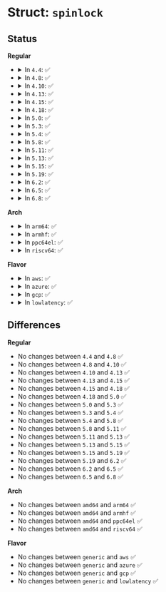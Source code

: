 # Struct: <code>spinlock</code>

## Status
<b>Regular</b>
<ul>
<li>
<details>
<summary>In <code>4.4</code>: ✅</summary>

```c
struct spinlock {
    struct raw_spinlock rlock;
};
```
</details>
</li>
<li>
<details>
<summary>In <code>4.8</code>: ✅</summary>

```c
struct spinlock {
    struct raw_spinlock rlock;
};
```
</details>
</li>
<li>
<details>
<summary>In <code>4.10</code>: ✅</summary>

```c
struct spinlock {
    struct raw_spinlock rlock;
};
```
</details>
</li>
<li>
<details>
<summary>In <code>4.13</code>: ✅</summary>

```c
struct spinlock {
    struct raw_spinlock rlock;
};
```
</details>
</li>
<li>
<details>
<summary>In <code>4.15</code>: ✅</summary>

```c
struct spinlock {
    struct raw_spinlock rlock;
};
```
</details>
</li>
<li>
<details>
<summary>In <code>4.18</code>: ✅</summary>

```c
struct spinlock {
    struct raw_spinlock rlock;
};
```
</details>
</li>
<li>
<details>
<summary>In <code>5.0</code>: ✅</summary>

```c
struct spinlock {
    struct raw_spinlock rlock;
};
```
</details>
</li>
<li>
<details>
<summary>In <code>5.3</code>: ✅</summary>

```c
struct spinlock {
    struct raw_spinlock rlock;
};
```
</details>
</li>
<li>
<details>
<summary>In <code>5.4</code>: ✅</summary>

```c
struct spinlock {
    struct raw_spinlock rlock;
};
```
</details>
</li>
<li>
<details>
<summary>In <code>5.8</code>: ✅</summary>

```c
struct spinlock {
    struct raw_spinlock rlock;
};
```
</details>
</li>
<li>
<details>
<summary>In <code>5.11</code>: ✅</summary>

```c
struct spinlock {
    struct raw_spinlock rlock;
};
```
</details>
</li>
<li>
<details>
<summary>In <code>5.13</code>: ✅</summary>

```c
struct spinlock {
    struct raw_spinlock rlock;
};
```
</details>
</li>
<li>
<details>
<summary>In <code>5.15</code>: ✅</summary>

```c
struct spinlock {
    struct raw_spinlock rlock;
};
```
</details>
</li>
<li>
<details>
<summary>In <code>5.19</code>: ✅</summary>

```c
struct spinlock {
    struct raw_spinlock rlock;
};
```
</details>
</li>
<li>
<details>
<summary>In <code>6.2</code>: ✅</summary>

```c
struct spinlock {
    struct raw_spinlock rlock;
};
```
</details>
</li>
<li>
<details>
<summary>In <code>6.5</code>: ✅</summary>

```c
struct spinlock {
    struct raw_spinlock rlock;
};
```
</details>
</li>
<li>
<details>
<summary>In <code>6.8</code>: ✅</summary>

```c
struct spinlock {
    struct raw_spinlock rlock;
};
```
</details>
</li>
</ul>
<b>Arch</b>
<ul>
<li>
<details>
<summary>In <code>arm64</code>: ✅</summary>

```c
struct spinlock {
    struct raw_spinlock rlock;
};
```
</details>
</li>
<li>
<details>
<summary>In <code>armhf</code>: ✅</summary>

```c
struct spinlock {
    struct raw_spinlock rlock;
};
```
</details>
</li>
<li>
<details>
<summary>In <code>ppc64el</code>: ✅</summary>

```c
struct spinlock {
    struct raw_spinlock rlock;
};
```
</details>
</li>
<li>
<details>
<summary>In <code>riscv64</code>: ✅</summary>

```c
struct spinlock {
    struct raw_spinlock rlock;
};
```
</details>
</li>
</ul>
<b>Flavor</b>
<ul>
<li>
<details>
<summary>In <code>aws</code>: ✅</summary>

```c
struct spinlock {
    struct raw_spinlock rlock;
};
```
</details>
</li>
<li>
<details>
<summary>In <code>azure</code>: ✅</summary>

```c
struct spinlock {
    struct raw_spinlock rlock;
};
```
</details>
</li>
<li>
<details>
<summary>In <code>gcp</code>: ✅</summary>

```c
struct spinlock {
    struct raw_spinlock rlock;
};
```
</details>
</li>
<li>
<details>
<summary>In <code>lowlatency</code>: ✅</summary>

```c
struct spinlock {
    struct raw_spinlock rlock;
};
```
</details>
</li>
</ul>

## Differences
<b>Regular</b>
<ul>
<li>
No changes between <code>4.4</code> and <code>4.8</code> ✅
</li>
<li>
No changes between <code>4.8</code> and <code>4.10</code> ✅
</li>
<li>
No changes between <code>4.10</code> and <code>4.13</code> ✅
</li>
<li>
No changes between <code>4.13</code> and <code>4.15</code> ✅
</li>
<li>
No changes between <code>4.15</code> and <code>4.18</code> ✅
</li>
<li>
No changes between <code>4.18</code> and <code>5.0</code> ✅
</li>
<li>
No changes between <code>5.0</code> and <code>5.3</code> ✅
</li>
<li>
No changes between <code>5.3</code> and <code>5.4</code> ✅
</li>
<li>
No changes between <code>5.4</code> and <code>5.8</code> ✅
</li>
<li>
No changes between <code>5.8</code> and <code>5.11</code> ✅
</li>
<li>
No changes between <code>5.11</code> and <code>5.13</code> ✅
</li>
<li>
No changes between <code>5.13</code> and <code>5.15</code> ✅
</li>
<li>
No changes between <code>5.15</code> and <code>5.19</code> ✅
</li>
<li>
No changes between <code>5.19</code> and <code>6.2</code> ✅
</li>
<li>
No changes between <code>6.2</code> and <code>6.5</code> ✅
</li>
<li>
No changes between <code>6.5</code> and <code>6.8</code> ✅
</li>
</ul>
<b>Arch</b>
<ul>
<li>
No changes between <code>amd64</code> and <code>arm64</code> ✅
</li>
<li>
No changes between <code>amd64</code> and <code>armhf</code> ✅
</li>
<li>
No changes between <code>amd64</code> and <code>ppc64el</code> ✅
</li>
<li>
No changes between <code>amd64</code> and <code>riscv64</code> ✅
</li>
</ul>
<b>Flavor</b>
<ul>
<li>
No changes between <code>generic</code> and <code>aws</code> ✅
</li>
<li>
No changes between <code>generic</code> and <code>azure</code> ✅
</li>
<li>
No changes between <code>generic</code> and <code>gcp</code> ✅
</li>
<li>
No changes between <code>generic</code> and <code>lowlatency</code> ✅
</li>
</ul>
